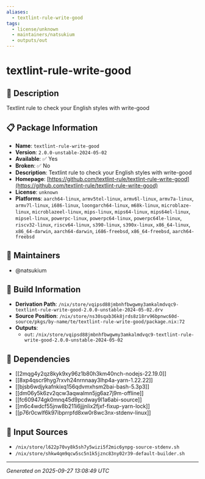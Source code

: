 ```yaml
---
aliases:
  - textlint-rule-write-good
tags:
  - license/unknown
  - maintainers/natsukium
  - outputs/out
---
```


# textlint-rule-write-good

## 📝 Description

Textlint rule to check your English styles with write-good

## 📋 Package Information

- **Name**: `textlint-rule-write-good`
- **Version**: `2.0.0-unstable-2024-05-02`
- **Available**: ✅ Yes
- **Broken**: ✅ No
- **Description**: Textlint rule to check your English styles with write-good
- **Homepage**: [https://github.com/textlint-rule/textlint-rule-write-good](https://github.com/textlint-rule/textlint-rule-write-good)
- **License**: `unknown`
- **Platforms**: `aarch64-linux`, `armv5tel-linux`, `armv6l-linux`, `armv7a-linux`, `armv7l-linux`, `i686-linux`, `loongarch64-linux`, `m68k-linux`, `microblaze-linux`, `microblazeel-linux`, `mips-linux`, `mips64-linux`, `mips64el-linux`, `mipsel-linux`, `powerpc-linux`, `powerpc64-linux`, `powerpc64le-linux`, `riscv32-linux`, `riscv64-linux`, `s390-linux`, `s390x-linux`, `x86_64-linux`, `x86_64-darwin`, `aarch64-darwin`, `i686-freebsd`, `x86_64-freebsd`, `aarch64-freebsd`
## 👥 Maintainers

- @natsukium


## 🔧 Build Information

- **Derivation Path**: `/nix/store/vqipsd88jmbnhfbwgwmy3amkalmdvqc9-textlint-rule-write-good-2.0.0-unstable-2024-05-02.drv`
- **Source Position**: `/nix/store/ns30sqxb36k8jrds8z18rv96bpnwc60d-source/pkgs/by-name/te/textlint-rule-write-good/package.nix:72`
- **Outputs**:
  - `out`:  `/nix/store/vqipsd88jmbnhfbwgwmy3amkalmdvqc9-textlint-rule-write-good-2.0.0-unstable-2024-05-02`

## 🔗 Dependencies

- [[2mqg4y2qz8kyk9xy96z1b80h3km40nch-nodejs-22.19.0]]
- [[8xp4qscr9hyg7rxvh24nrnnaay3lhp4a-yarn-1.22.22]]
- [[bjsb6wdjykafnkixq156qdvmxhsm2bai-bash-5.3p3]]
- [[dm06y5k6zv2qcw3aqwalmn5jg6az7j9m-offline]]
- [[fc609474gk0mnq45d9pcdway9l1a6abi-source]]
- [[m6c4wdcf55jnw8b211i6jjjnlix2fjxf-fixup-yarn-lock]]
- [[p76r0cwlf6k97ibprrpfd8xw0r8wc3nx-stdenv-linux]]

## 📁 Input Sources

- `/nix/store/l622p70vy8k5sh7y5wizi5f2mic6ynpg-source-stdenv.sh`
- `/nix/store/shkw4qm9qcw5sc5n1k5jznc83ny02r39-default-builder.sh`

---
*Generated on 2025-09-27 13:08:49 UTC*
